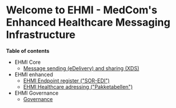 # Welcome to EHMI - MedCom's Enhanced Healthcare Messaging Infrastructure

**Table of contents**

- EHMI Core
  - [Message sending (eDelivery) and sharing (XDS)](/assets/documents/message-sending-and-sharing/index.md)
- EHMI enhanced
  - [EHMI Endpoint register ("SOR-EDI")](/assets/documents/endpoint-register/index.md)
  - [EHMI Healthcare adressing ("Pakketabellen")](/assets/documents/healthcare-addressing/index.md)
- EHMI Governance
  - [Governance](/assets/documents/governance/index.md)
